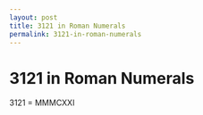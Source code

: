 ```yaml
---
layout: post
title: 3121 in Roman Numerals
permalink: 3121-in-roman-numerals
---
```


# 3121 in Roman Numerals

3121 = MMMCXXI
